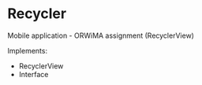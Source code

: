 # Recycler
Mobile application - ORWiMA assignment (RecyclerView)

Implements:

- RecyclerView
- Interface

